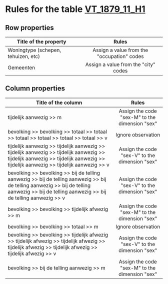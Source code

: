 # Rules for the table [VT_1879_11_H1](https://github.com/cgueret/DataDump/blob/master/xls-marked/VT_1879_11_H1_marked.xls?raw=true)
## Row properties
| Title of the property | Rules |
| --------------------- |:-----:|
| Woningtype (schepen, tehuizen, etc) | Assign a value from the "occupation" codes |
| Gemeenten | Assign a value from the "city" codes |
## Column properties
| Title of the column | Rules |
| --------------------- |:-----:|
| tijdelijk aanwezig >> m | Assign the code "sex-M" to the dimension "sex" |
| bevolking >> bevolking >> totaal >> totaal >> totaal >> totaal >> totaal >> totaal >> v | Ignore observation |
| tijdelijk aanwezig >> tijdelijk aanwezig >> tijdelijk aanwezig >> tijdelijk aanwezig >> tijdelijk aanwezig >> tijdelijk aanwezig >> tijdelijk aanwezig >> tijdelijk aanwezig >> v | Assign the code "sex-V" to the dimension "sex" |
| bevolking >> bevolking >> bij de telling aanwezig >> bij de telling aanwezig >> bij de telling aanwezig >> bij de telling aanwezig >> bij de telling aanwezig >> bij de telling aanwezig >> v | Assign the code "sex-V" to the dimension "sex" |
| bevolking >> bevolking >> tijdelijk afwezig >> m | Assign the code "sex-M" to the dimension "sex" |
| bevolking >> bevolking >> totaal >> m | Ignore observation |
| bevolking >> bevolking >> tijdelijk afwezig >> tijdelijk afwezig >> tijdelijk afwezig >> tijdelijk afwezig >> tijdelijk afwezig >> tijdelijk afwezig >> v | Assign the code "sex-V" to the dimension "sex" |
| bevolking >> bij de telling aanwezig >> m | Assign the code "sex-M" to the dimension "sex" |

